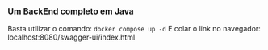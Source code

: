 ### Um BackEnd completo em Java
  Basta utilizar o comando: 
    ``` docker compose up -d ``` 
  E colar o link no navegador:
   localhost:8080/swagger-ui/index.html
    
    
